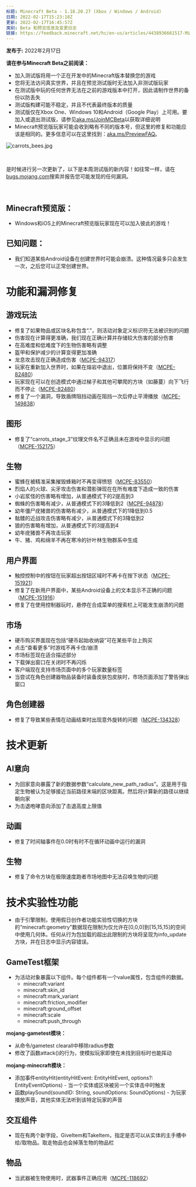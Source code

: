 ```yaml
---
标题: Minecraft Beta - 1.18.20.27 (Xbox / Windows / Android)
日期: 2022-02-17T15:23:18Z
更新: 2022-02-17T16:45:57Z
类别: Beta 和预览信息及变更日志
链接: https://feedback.minecraft.net/hc/en-us/articles/4438936661517-Minecraft-Beta-1-18-20-27-Xbox-Windows-Android
---
```


**发布于:** 2022年2月17日

**请在参与Minecraft Beta之前阅读：**

- 加入测试版将用一个正在开发中的Minecraft版本替换您的游戏
- 您将无法访问真实世界，并且在预览测试版时无法加入非测试版玩家
- 在测试版中玩的任何世界无法在之前的游戏版本中打开，因此请制作世界的备份以防丢失
- 测试版构建可能不稳定，并且不代表最终版本的质量
- 测试版仅在Xbox One、Windows 10和Android（Google Play）上可用。要加入或退出测试版，请参见[aka.ms/JoinMCBeta](https://aka.ms/JoinMCBeta)以获取详细说明
- Minecraft预览版玩家可能会收到略有不同的版本号，但这里的修复和功能应该是相同的。更多信息可以在这里找到：[aka.ms/PreviewFAQ](http://aka.ms/PreviewFAQ)。

![carrots_bees.jpg](https://feedback.minecraft.net/hc/article_attachments/4438927740429/carrots_bees.jpg)

 

是时候进行另一次更新了，以下是本周测试版的新内容！如往常一样，请在[bugs.mojang.com](http://bugs.mojang.com/)搜索并报告您可能发现的任何漏洞。

 

## **Minecraft预览版：**

- Windows和iOS上的Minecraft预览版玩家现在可以加入彼此的游戏！

## **已知问题：**

- 我们知道某些Android设备在创建世界时可能会崩溃。这种情况最多只会发生一次，之后您可以正常创建世界。

# **功能和漏洞修复**

## **游戏玩法**

- 修复了如果物品或区块名称包含“.”，则活动对象定义标识符无法被识别的问题
- 伤害现在计算得更准确，我们现在正确计算并存储较大伤害的部分伤害
- 在高难度和低难度下的生物伤害略有调整
- 盔甲和保护减少的计算变得更加准确
- 龙息攻击现在正确造成伤害（[MCPE-94317](https://bugs.mojang.com/browse/MCPE-94317)）
- 玩家在重新加入世界时，如果在熔岩中退出，位置将保持不变（[MCPE-82480](https://bugs.mojang.com/browse/MCPE-82480)）
- 玩家现在可以在创造模式中通过梯子和其他可攀爬的方块（如藤蔓）向下飞行而不停止（[MCPE-82480](https://bugs.mojang.com/browse/MCPE-82480)）
- 修复了一个漏洞，导致盾牌阻挡动画在阻挡一次后停止平滑播放（[MCPE-149838](https://bugs.mojang.com/browse/MCPE-149838)）

## **图形**

- 修复了“carrots_stage_3”纹理文件名不正确且未在游戏中显示的问题（[MCPE-152175](https://bugs.mojang.com/browse/MCPE-152175)）

## **生物**

- 蜜蜂在被精准采集摧毁蜂箱时不再变得愤怒（[MCPE-83550](https://bugs.mojang.com/browse/MCPE-83550)）
- 烈焰人的火球、尖牙攻击伤害和潜影弹现在在所有难度下造成一致的伤害
- 小岩浆怪的伤害略有增加，从普通模式下的2提高到3
- 蜘蛛的伤害略有减少，从普通模式下的3降低到2（[MCPE-94878](https://bugs.mojang.com/browse/MCPE-94878)）
- 幼年僵尸疣猪兽的伤害略有减少，从普通模式下的1降低到0.5
- 骷髅的近战攻击伤害略有减少，从普通模式下的3降低到2
- 狼的伤害略有增加，从普通模式下的3提高到4
- 幼年疣猪兽不再攻击玩家
- 牛、猪、鸡和绵羊不再在寒冷的针叶林生物群系中生成

## **用户界面**

- 触控控制中的按钮在玩家超出按钮区域时不再卡在按下状态（[MCPE-151921](https://bugs.mojang.com/browse/MCPE-151921)）
- 修复了在新用户界面中，某些Android设备上的文本显示不正确的问题（[MCPE-151916](https://bugs.mojang.com/browse/MCPE-151916)）
- 修复了在使用控制器玩时，悬停在合成菜单的搜索栏上可能发生崩溃的问题

## **市场**

- 硬币购买界面现在包括“硬币起始收纳袋”可在某些平台上购买
- 点击“查看更多”时游戏不再卡住/崩溃
- 市场标签现在适合描述部分
- 下载弹出窗口在关闭时不再闪烁
- 客户端现在支持市场页面中的多个玩家数量标签
- 当尝试在角色创建器物品装备时装备皮肤包皮肤时，市场页面添加了警告弹出窗口

## **角色创建器**

- 修复了导致某些表情在动画结束时出现意外旋转的问题（[MCPE-134328](https://bugs.mojang.com/browse/MCPE-134328)）

# **技术更新**

## **AI意向**

- 为回家意向暴露了新的数据参数“calculate_new_path_radius”。这是用于指定生物被认为足够接近当前路径末端的区块距离。然后将计算新的路径以继续朝向家
- 为击退咆哮意向添加了击退高度上限值

## **动画**

- 修复了时间轴事件在0.0时有时不在循环动画中运行的漏洞

## **生物**

- 修复了命令方块在极限速度跑者市场地图中无法召唤生物的问题

# **技术实验性功能**

- 由于引擎限制，使用假日创作者功能实验性切换的方块的“minecraft:geometry”数据现在限制为仅允许在\[0,0,0\]到\[15,15,15\]的空间中使用几何体。任何从行为包加载的超出此限制的方块将呈现为info_update方块，并在日志中显示内容错误。

## **GameTest框架**

- 为活动对象暴露以下组件。每个组件都有一个value属性，包含组件的数据。
  - minecraft:variant
  - minecraft:skin_id
  - minecraft:mark_variant
  - minecraft:friction_modifier
  - minecraft:ground_offset
  - minecraft:scale
  - minecraft:push_through

**mojang-gametest模块：**

- 从命令/gametest clearall中移除radius参数
- 修改了函数attack()的行为，使模拟玩家即使在未找到目标时也能挥动

**mojang-minecraft模块：**

- 添加事件entityHit(entityHitEvent: EntityHitEvent, options?: EntityEventOptions) - 当一个实体或区块被另一个实体击中时触发
- 函数playSound(soundID: String, soundOptions: SoundOptions) - 为玩家播放声音，其他实体无法听到该特定玩家的声音  

## **交互组件**

- 现在有两个新字段，GiveItem和TakeItem，指定是否可以从实体的主手槽中给/取物品。取走物品也会掉落生物的物品栏

## **物品**

- 当武器被生物使用时，武器事件正确应用（[MCPE-118692](https://bugs.mojang.com/browse/MCPE-118692)）
